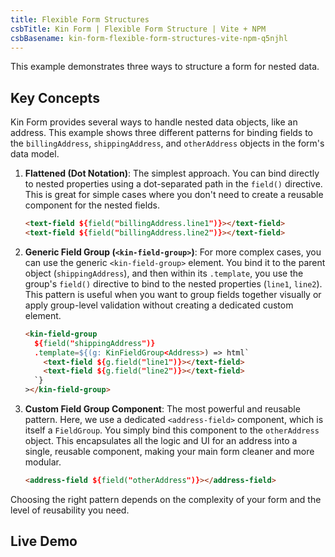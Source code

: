 ```yaml
---
title: Flexible Form Structures
csbTitle: Kin Form | Flexible Form Structure | Vite + NPM
csbBasename: kin-form-flexible-form-structures-vite-npm-q5njhl
---
```


This example demonstrates three ways to structure a form for nested data.

## Key Concepts

Kin Form provides several ways to handle nested data objects, like an address. This example shows three different patterns for binding fields to the `billingAddress`, `shippingAddress`, and `otherAddress` objects in the form's data model.

1.  **Flattened (Dot Notation)**: The simplest approach. You can bind directly to nested properties using a dot-separated path in the `field()` directive. This is great for simple cases where you don't need to create a reusable component for the nested fields.

    ```html
    <text-field ${field("billingAddress.line1")}></text-field>
    <text-field ${field("billingAddress.line2")}></text-field>
    ```

2.  **Generic Field Group (`<kin-field-group>`)**: For more complex cases, you can use the generic `<kin-field-group>` element. You bind it to the parent object (`shippingAddress`), and then within its `.template`, you use the group's `field()` directive to bind to the nested properties (`line1`, `line2`). This pattern is useful when you want to group fields together visually or apply group-level validation without creating a dedicated custom element.

    ```html
    <kin-field-group
      ${field("shippingAddress")}
      .template=${(g: KinFieldGroup<Address>) => html`
        <text-field ${g.field("line1")}></text-field>
        <text-field ${g.field("line2")}></text-field>
      `}
    ></kin-field-group>
    ```

3.  **Custom Field Group Component**: The most powerful and reusable pattern. Here, we use a dedicated `<address-field>` component, which is itself a `FieldGroup`. You simply bind this component to the `otherAddress` object. This encapsulates all the logic and UI for an address into a single, reusable component, making your main form cleaner and more modular.

    ```html
    <address-field ${field("otherAddress")}></address-field>
    ```

Choosing the right pattern depends on the complexity of your form and the level of reusability you need.

## Live Demo